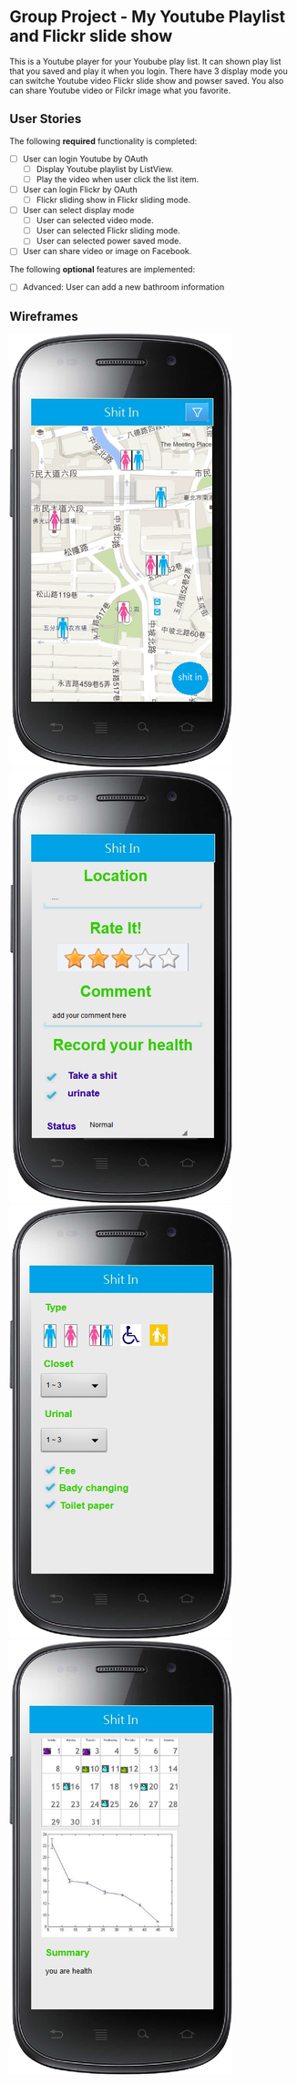# Group Project - My Youtube Playlist and Flickr slide show

This is a Youtube player for your Youbube play list. It can shown play list that you saved and play it when you login. There have 3 display mode you can switche Youtube video Flickr slide show and powser saved. You also can share Youtube video or Filckr image what you favorite.

## User Stories

The following **required** functionality is completed:

* [ ] User can login Youtube by OAuth
	* [ ] Display Youtube playlist by ListView.
	* [ ] Play the video when user click the list item.
* [ ] User can login Flickr by OAuth
	* [ ] Flickr sliding show in Flickr sliding mode.
* [ ] User can select display mode
	* [ ] User can selected video mode.
	* [ ] User can selected Flickr sliding mode.
	* [ ] User can selected power saved mode.
* [ ] User can share video or image on Facebook.
	
The following **optional** features are implemented:

* [ ] Advanced: User can add a new bathroom information
	
## Wireframes

<img src='https://raw.githubusercontent.com/YesGood/ShitIn/master/wireframe/MainPage.png' title='Main' width='' alt='Main' />

<img src='https://raw.githubusercontent.com/YesGood/ShitIn/master/wireframe/CheckIn.png' title='CheckIn' width='' alt='CheckIn' />

<img src='https://raw.githubusercontent.com/YesGood/ShitIn/master/wireframe/setting.png' title='Setting' width='' alt='Setting' />

<img src='https://raw.githubusercontent.com/YesGood/ShitIn/master/wireframe/report.png' title='Report' width='' alt='Report' />
